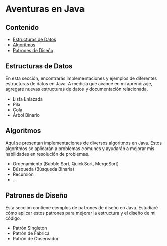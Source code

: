 # Aventuras en Java

## Contenido

- [Estructuras de Datos](#estructuras-de-datos)
- [Algoritmos](#algoritmos)
- [Patrones de Diseño](#patrones-de-diseño)

## Estructuras de Datos

En esta sección, encontrarás implementaciones y ejemplos de diferentes estructuras de datos en Java. A medida que avance en mi aprendizaje, agregaré nuevas estructuras de datos y documentación relacionada.

- Lista Enlazada
- Pila
- Cola
- Árbol Binario

## Algoritmos

Aquí se presentan implementaciones de diversos algoritmos en Java. Estos algoritmos se aplicarán a problemas comunes y ayudarán a mejorar mis habilidades en resolución de problemas.

- Ordenamiento (Bubble Sort, QuickSort, MergeSort)
- Búsqueda (Búsqueda Binaria)
- Recursión
- ...

## Patrones de Diseño

Esta sección contiene ejemplos de patrones de diseño en Java. Estudiaré cómo aplicar estos patrones para mejorar la estructura y el diseño de mi código.

- Patrón Singleton
- Patrón de Fábrica
- Patrón de Observador
